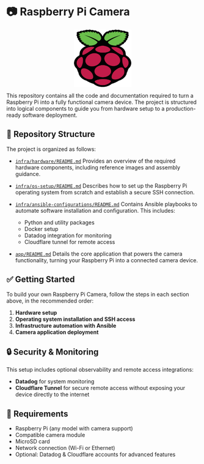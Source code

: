 # 📷 Raspberry Pi Camera

<div style="display: flex; justify-content: center; margin-bottom: 10px; "><img src="./assets/Raspberry_Pi_logo.svg" alt="Raspberry Pi Camera Setup" width="150" height="150"/></div>


This repository contains all the code and documentation required to turn a Raspberry Pi into a fully functional camera device. The project is structured into logical components to guide you from hardware setup to a production-ready software deployment.

## 📁 Repository Structure

The project is organized as follows:

* [`infra/hardware/README.md`](./infra/hardware/README.md)
  Provides an overview of the required hardware components, including reference images and assembly guidance.

* [`infra/os-setup/README.md`](./infra/os-setup/README.md)
  Describes how to set up the Raspberry Pi operating system from scratch and establish a secure SSH connection.

* [`infra/ansible-configurations/README.md`](./infra/ansible-configurations/README.md)
  Contains Ansible playbooks to automate software installation and configuration. This includes:

  * Python and utility packages
  * Docker setup
  * Datadog integration for monitoring
  * Cloudflare tunnel for remote access

* [`app/README.md`](./app/README.md)
  Details the core application that powers the camera functionality, turning your Raspberry Pi into a connected camera device.

## ✅ Getting Started

To build your own Raspberry Pi Camera, follow the steps in each section above, in the recommended order:

1. **Hardware setup**
2. **Operating system installation and SSH access**
3. **Infrastructure automation with Ansible**
4. **Camera application deployment**

## 🔒 Security & Monitoring

This setup includes optional observability and remote access integrations:

* **Datadog** for system monitoring
* **Cloudflare Tunnel** for secure remote access without exposing your device directly to the internet

## 📌 Requirements

* Raspberry Pi (any model with camera support)
* Compatible camera module
* MicroSD card
* Network connection (Wi-Fi or Ethernet)
* Optional: Datadog & Cloudflare accounts for advanced features
